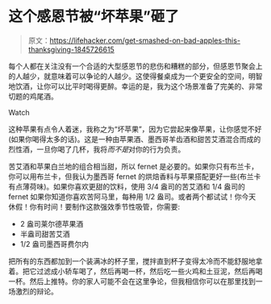 # 这个感恩节被“坏苹果”砸了

> 原文：<https://lifehacker.com/get-smashed-on-bad-apples-this-thanksgiving-1845726615>

每个人都在关注没有一个合适的大型感恩节的悲伤和糟糕的部分，但感恩节聚会上的人越少，就意味着可以争论的人越少。这使得餐桌成为一个更安全的空间，明智地饮酒，让你可以比平时喝得更醉。幸运的是，我为这个场景准备了完美的、非常切题的鸡尾酒。

Watch

这种苹果有点令人着迷，我称之为“坏苹果”，因为它尝起来像苹果，让你感觉不好(如果你喝得太多的话)。这是一种由苹果酒、墨西哥羊齿酒和甜苦艾酒混合而成的烈性酒，一旦你喝了几杯，我将*而不是*对你的行为负责。

苦艾酒和苹果白兰地的组合相当甜，所以 fernet 是必要的。如果你只有布兰卡，你可以用布兰卡，但我认为墨西哥 fernet 的烘焙香料与苹果搭配更好一些(布兰卡有点薄荷味)。如果你喜欢更甜的饮料，使用 3/4 盎司的苦艾酒和 1/4 盎司的 fernet 如果你知道你喜欢苦阿马里，每种用 1/2 盎司。或者两个都试试！你今天休假！你有时间！要制作这款强效季节性吸管，你需要:

*   2 盎司莱尔德苹果酒
*   半盎司甜苦艾酒
*   1/2 盎司墨西哥费尔内

把所有的东西都加到一个装满冰的杯子里，搅拌直到杯子变得太冷而不能舒服地拿着。把它过滤成小轿车喝了，然后再喝一杯，然后吃一些火鸡和土豆泥，然后再喝一杯。然后上推特。你的家人可能不会在这里争论，但我相信你可以在那里找到一场激烈的辩论。